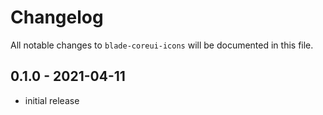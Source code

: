 # Changelog

All notable changes to `blade-coreui-icons` will be documented in this file.

## 0.1.0 - 2021-04-11

- initial release
